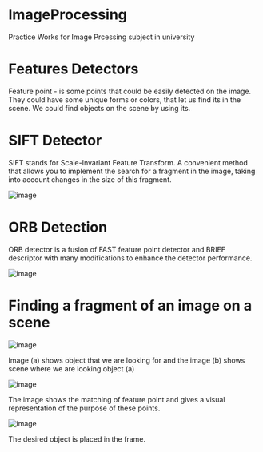 # ImageProcessing
Practice Works for Image Prcessing subject in university

# Features Detectors

Feature point - is some points that could be easily detected on the image. They could have some unique forms or colors, that let us find its in the scene.
We could find objects on the scene by using its. 

# SIFT Detector

SIFT stands for Scale-Invariant Feature Transform. 
A convenient method that allows you to implement the search for a fragment in the image, taking into account changes in the size of this fragment.

![image](https://user-images.githubusercontent.com/48473061/226140117-ac62d37e-903a-4414-ab24-8df420b9d416.png)

# ORB Detection

ORB detector is a fusion of FAST feature point detector and BRIEF descriptor with many modifications to enhance the detector performance.

![image](https://user-images.githubusercontent.com/48473061/226140135-cc82da95-ffbd-4516-b6e1-2f4a63c1f57d.png)

# Finding a fragment of an image on a scene

![image](https://user-images.githubusercontent.com/48473061/226140383-f7aceb76-02df-4683-84c3-4d7359d5e0af.png)

Image (a) shows object that we are looking for and the image (b) shows scene where we are looking object (a)

![image](https://user-images.githubusercontent.com/48473061/226140163-616725a2-15d6-416a-99e3-0030df80494b.png)

The image shows the matching of feature point and gives a visual representation of the purpose of these points.

![image](https://user-images.githubusercontent.com/48473061/226140180-34910fa1-fcae-465f-a4b2-a382054a8fcf.png)

The desired object is placed in the frame.
